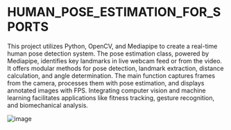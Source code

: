 # HUMAN_POSE_ESTIMATION_FOR_SPORTS

This project utilizes Python, OpenCV, and Mediapipe to create a real-time human pose detection system. The pose estimation class, powered by Mediapipe, identifies key landmarks in live webcam feed or from the video. It offers modular methods for pose detection, landmark extraction, distance calculation, and angle determination. The main function captures frames from the camera, processes them with pose estimation, and displays annotated images with FPS. Integrating computer vision and machine learning facilitates applications like fitness tracking, gesture recognition, and biomechanical analysis.

![image](https://github.com/user-attachments/assets/f1284bb5-3032-4143-9952-b8934b67024c)
